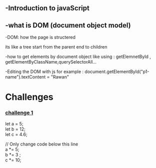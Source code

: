<h2>-Introduction to javaScript </h2>
<h2>-what is DOM (document object model)</h2>
<p>-DOM: how the page is structered</p>
<p>its like a tree start from the parent end to children </p>
<p>-how to get elements by document object like using : getElemnetById , getElementByClassName,querySelectorAll...</p>
<p>-Editing the DOM with js for example : document.getElementById("p1-name").textContent = "Rawan"</p>

<h1>Challenges</h1>
<h3><a href="https://www.freecodecamp.org/learn/javascript-algorithms-and-data-structures/basic-javascript/compound-assignment-with-augmented-multiplication">challenge 1</a></h3>

<p>
let a = 5; <br>
let b = 12; <br>
let c = 4.6; <br>

// Only change code below this line <br>
a *= 5; <br>
b *= 3 ; <br>
c *= 10;</p> <br>



